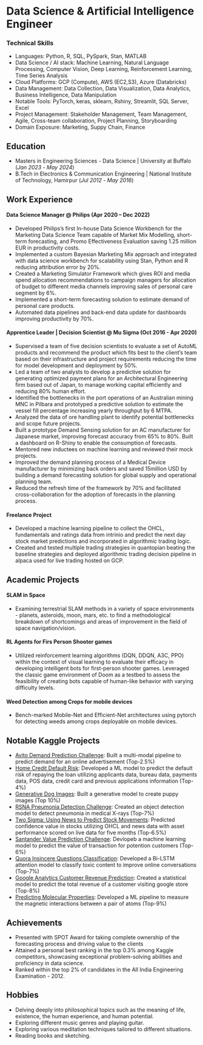 # Data Science & Artificial Intelligence Engineer

### Technical Skills
- Languages: Python, R, SQL, PySpark, Stan, MATLAB
- Data Science / AI stack: Machine Learning, Natural Language Processing, Computer Vision, Deep Learning, Reinforcement Learning, Time Series Analysis
- Cloud Platforms: GCP (Compute), AWS (EC2,S3), Azure (Databricks)
- Data Management: Data Collection, Data Visualization, Data Analytics, Business Intelligence, Data Manipulation
- Notable Tools: PyTorch, keras, sklearn, Rshiny, Streamlit, SQL Server, Excel
- Project Management: Stakeholder Management, Team Management, Agile, Cross-team collaboration, Project Planning, Storyboarding
- Domain Exposure: Marketing, Suppy Chain, Finance

## Education
- Masters in Engineering Sciences - Data Science | University at Buffalo (_Jan 2023_ - _May 2024_)
- B.Tech in Electronics & Communication Engineering | National Institute of Technology, Hamirpur (_Jul 2012_ - _May 2016_)

## Work Experience
#### Data Science Manager @ Philips (Apr 2020 – Dec 2022)
- Developed Philips’s first In-house Data Science Workbench for the Marketing Data Science Team capable of Market Mix Modelling, short-term forecasting, and Promo Effectiveness Evaluation saving 1.25 million EUR in productivity costs.
- Implemented a custom Bayesian Marketing Mix approach and integrated with data science workbench for scalability using Stan, Python and R reducing attribution error by 20%.
- Created a Marketing Simulator Framework which gives ROI and media spend allocation recommendations to campaign managers for allocation of budget to different media channels improving sales of personal care segment by 6%.
- Implemented a short-term forecasting solution to estimate demand of personal care products.
- Automated data pipelines and back-end data update for dashboards improving productivity by 70%.

#### Apprentice Leader | Decision Scientist @ Mu Sigma (Oct 2016 - Apr 2020)
- Supervised a team of five decision scientists to evaluate a set of AutoML products and recommend the product which fits best to the client’s team based on their infrastructure and project requirements reducing the time for model development and deployment by 50%.
- Led a team of two analysts to develop a predictive solution for generating optimized payment plans for an Architectural Engineering firm based out of Japan, to manage working capital efficiently and reducing 80% human effort.
- Identified the bottlenecks in the port operations of an Australian mining MNC in Pilbara and prototyped a predictive solution to estimate the vessel fill percentage increasing yearly throughput by 6 MTPA.
- Analyzed the data of ore handling plant to identify potential bottlenecks and scope future projects.
- Built a prototype Demand Sensing solution for an AC manufacturer for Japanese market, improving forecast accuracy from 65% to 80%. Built a dashboard on R-Shiny to enable the consumption of forecasts.
- Mentored new inductees on machine learning and reviewed their mock projects.
- Improved the demand planning process of a Medical Device manufacturer by minimizing back orders and saved 15million USD by building a demand forecasting solution for global supply and operational planning team.
- Reduced the refresh time of the framework by 70% and facilitated cross-collaboration for the adoption of forecasts in the planning process.

#### Freelance Project
- Developed a machine learning pipeline to collect the OHCL, fundamentals and ratings data from intrinio and predict the next day stock market predictions and incorporated in algorithmic trading logic.
- Created and tested multiple trading strategies in quantopian beating the baseline strategies and deployed algorithmic trading decision pipeline in alpaca used for live trading hosted on GCP.

## Academic Projects
#### SLAM in Space
- Examining terrestrial SLAM methods in a variety of space environments - planets, asteroids, moon, mars, etc. to find a methodological breakdown of shortcomings and areas of improvement in the field of space navigation/vision.

#### RL Agents for Firs Person Shooter games
- Utilized reinforcement learning algorithms (DQN, DDQN, A3C, PPO) within the context of visual learning to evaluate their efficacy in developing intelligent bots for first-person shooter games. Leveraged the classic game environment of Doom as a testbed to assess the feasibility of creating bots capable of human-like behavior with varying difficulty levels.

####  Weed Detection among Crops for mobile devices
- Bench-marked Mobile-Net and Efficient-Net architectures using pytorch for detecting weeds among crops deployable on mobile devices.

## Notable Kaggle Projects
- [Avito Demand Prediction Challenge](https://www.kaggle.com/competitions/avito-demand-prediction): Built a multi-modal pipeline to predict demand for an online advertisement (Top-2.5%)
- [Home Credit Default Risk](https://www.kaggle.com/competitions/home-credit-default-risk): Developed a ML model to predict the default risk of repaying the loan utilizing applicants data, bureau data, payments data, POS data, credit card and previous applications information (Top-4%) 
- [Generative Dog Images](https://www.kaggle.com/competitions/generative-dog-images): Built a generative model to create puppy images (Top 10%)
- [RSNA Pneumonia Detection Challenge](https://www.kaggle.com/competitions/rsna-pneumonia-detection-challenge): Created an object detection model to detect pneumonia in medical X-rays (Top-7%)
- [Two Sigma: Using News to Predict Stock Movements](https://www.kaggle.com/competitions/two-sigma-financial-news): Predicted confidence value in stocks utilizing OHCL and news data with asset performance scored on live data for five months (Top-6.5%)
- [Santander Value Prediction Challenge](https://www.kaggle.com/competitions/santander-value-prediction-challenge): Devlopeb a machine learning model to predict the value of transaction for potention customers (Top-6%)
- [Quora Insincere Questions Classification](https://www.kaggle.com/competitions/quora-insincere-questions-classification): Developed a Bi-LSTM attention model to classify toxic content to improve online conversations (Top-7%)
- [Google Analytics Customer Revenue Prediction](https://www.kaggle.com/competitions/ga-customer-revenue-prediction): Created a statistical model to predict the total revenue of a customer visiting google store (Top-8%)
- [Predicting Molecular Properties](https://www.kaggle.com/competitions/champs-scalar-coupling): Developed a ML pipeline to measure the magnetic interactions between a pair of atoms (Top-9%)

## Achievements
- Presented with SPOT Award for taking complete ownership of the forecasting process and driving value to the clients
- Attained a personal best ranking in the top 0.3% among Kaggle competitors, showcasing exceptional problem-solving abilities and proficiency in data science.
- Ranked within the top 2% of candidates in the All India Engineering Examination - 2012.

## Hobbies
- Delving deeply into philosophical topics such as the meaning of life, existence, the human experience, and human potential.
- Exploring different music genres and playing guitar.
- Exploring various meditation techniques tailored to different situations.
- Reading books and sketching.
